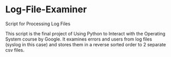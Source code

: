 # Log-File-Examiner
Script for Processing Log Files

This script is the final project of Using Python to Interact with the Operating System course by Google.
It examines errors and users from log files (syslog in this case) and stores them in a reverse sorted order to 2 separate csv files.
